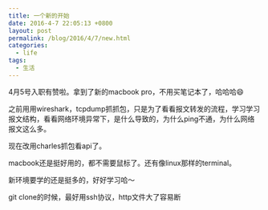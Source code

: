 ```yaml
---
title: 一个新的开始
date: 2016-4-7 22:05:13 +0800
layout: post
permalink: /blog/2016/4/7/new.html
categories:
  - life
tags:
  - 生活
---
```

4月5号入职有赞啦。拿到了新的macbook pro，不用买笔记本了，哈哈哈😄

之前用用wireshark，tcpdump抓抓包，只是为了看看报文转发的流程，学习学习报文结构，看看网络环境异常下，是什么导致的，为什么ping不通，为什么网络报文这么多。

现在改用charles抓包看api了。

macbook还是挺好用的，都不需要鼠标了。还有像linux那样的terminal。

新环境要学的还是挺多的，好好学习哈～

git clone的时候，最好用ssh协议，http文件大了容易断
